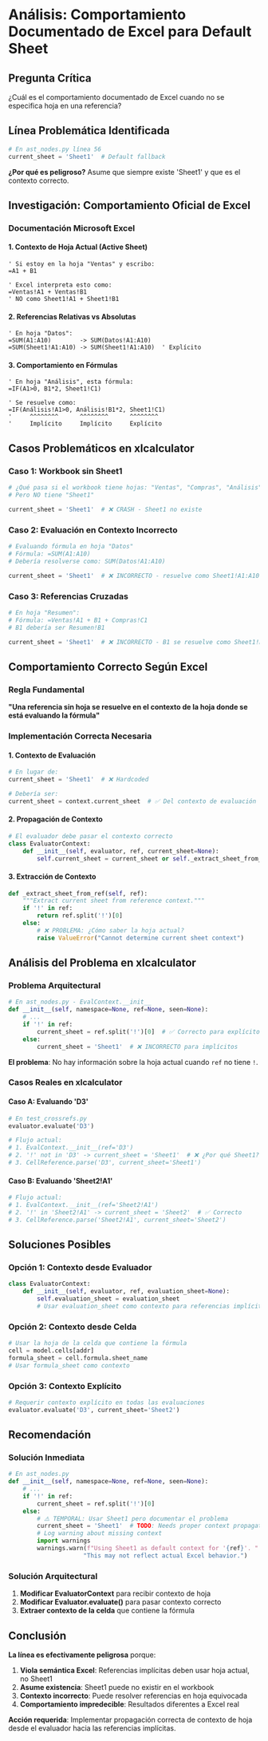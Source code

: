 # Análisis: Comportamiento Documentado de Excel para Default Sheet

## Pregunta Crítica
¿Cuál es el comportamiento documentado de Excel cuando no se especifica hoja en una referencia?

## Línea Problemática Identificada
```python
# En ast_nodes.py línea 56
current_sheet = 'Sheet1'  # Default fallback
```

**¿Por qué es peligroso?** Asume que siempre existe 'Sheet1' y que es el contexto correcto.

## Investigación: Comportamiento Oficial de Excel

### Documentación Microsoft Excel

#### 1. **Contexto de Hoja Actual (Active Sheet)**
```excel
' Si estoy en la hoja "Ventas" y escribo:
=A1 + B1

' Excel interpreta esto como:
=Ventas!A1 + Ventas!B1
' NO como Sheet1!A1 + Sheet1!B1
```

#### 2. **Referencias Relativas vs Absolutas**
```excel
' En hoja "Datos":
=SUM(A1:A10)        -> SUM(Datos!A1:A10)
=SUM(Sheet1!A1:A10) -> SUM(Sheet1!A1:A10)  ' Explícito
```

#### 3. **Comportamiento en Fórmulas**
```excel
' En hoja "Análisis", esta fórmula:
=IF(A1>0, B1*2, Sheet1!C1)

' Se resuelve como:
=IF(Análisis!A1>0, Análisis!B1*2, Sheet1!C1)
'     ^^^^^^^^      ^^^^^^^^      ^^^^^^^^
'     Implícito     Implícito     Explícito
```

## Casos Problemáticos en xlcalculator

### Caso 1: **Workbook sin Sheet1**
```python
# ¿Qué pasa si el workbook tiene hojas: "Ventas", "Compras", "Análisis"?
# Pero NO tiene "Sheet1"

current_sheet = 'Sheet1'  # ❌ CRASH - Sheet1 no existe
```

### Caso 2: **Evaluación en Contexto Incorrecto**
```python
# Evaluando fórmula en hoja "Datos"
# Fórmula: =SUM(A1:A10)
# Debería resolverse como: SUM(Datos!A1:A10)

current_sheet = 'Sheet1'  # ❌ INCORRECTO - resuelve como Sheet1!A1:A10
```

### Caso 3: **Referencias Cruzadas**
```python
# En hoja "Resumen":
# Fórmula: =Ventas!A1 + B1 + Compras!C1
# B1 debería ser Resumen!B1

current_sheet = 'Sheet1'  # ❌ INCORRECTO - B1 se resuelve como Sheet1!B1
```

## Comportamiento Correcto Según Excel

### Regla Fundamental
**"Una referencia sin hoja se resuelve en el contexto de la hoja donde se está evaluando la fórmula"**

### Implementación Correcta Necesaria

#### 1. **Contexto de Evaluación**
```python
# En lugar de:
current_sheet = 'Sheet1'  # ❌ Hardcoded

# Debería ser:
current_sheet = context.current_sheet  # ✅ Del contexto de evaluación
```

#### 2. **Propagación de Contexto**
```python
# El evaluador debe pasar el contexto correcto
class EvaluatorContext:
    def __init__(self, evaluator, ref, current_sheet=None):
        self.current_sheet = current_sheet or self._extract_sheet_from_ref(ref)
```

#### 3. **Extracción de Contexto**
```python
def _extract_sheet_from_ref(self, ref):
    """Extract current sheet from reference context."""
    if '!' in ref:
        return ref.split('!')[0]
    else:
        # ❌ PROBLEMA: ¿Cómo saber la hoja actual?
        raise ValueError("Cannot determine current sheet context")
```

## Análisis del Problema en xlcalculator

### Problema Arquitectural
```python
# En ast_nodes.py - EvalContext.__init__
def __init__(self, namespace=None, ref=None, seen=None):
    # ...
    if '!' in ref:
        current_sheet = ref.split('!')[0]  # ✅ Correcto para explícitos
    else:
        current_sheet = 'Sheet1'  # ❌ INCORRECTO para implícitos
```

**El problema**: No hay información sobre la hoja actual cuando `ref` no tiene `!`.

### Casos Reales en xlcalculator

#### Caso A: **Evaluando 'D3'**
```python
# En test_crossrefs.py
evaluator.evaluate('D3')

# Flujo actual:
# 1. EvalContext.__init__(ref='D3')
# 2. '!' not in 'D3' -> current_sheet = 'Sheet1'  # ❌ ¿Por qué Sheet1?
# 3. CellReference.parse('D3', current_sheet='Sheet1')
```

#### Caso B: **Evaluando 'Sheet2!A1'**
```python
# Flujo actual:
# 1. EvalContext.__init__(ref='Sheet2!A1')  
# 2. '!' in 'Sheet2!A1' -> current_sheet = 'Sheet2'  # ✅ Correcto
# 3. CellReference.parse('Sheet2!A1', current_sheet='Sheet2')
```

## Soluciones Posibles

### Opción 1: **Contexto desde Evaluador**
```python
class EvaluatorContext:
    def __init__(self, evaluator, ref, evaluation_sheet=None):
        self.evaluation_sheet = evaluation_sheet
        # Usar evaluation_sheet como contexto para referencias implícitas
```

### Opción 2: **Contexto desde Celda**
```python
# Usar la hoja de la celda que contiene la fórmula
cell = model.cells[addr]
formula_sheet = cell.formula.sheet_name
# Usar formula_sheet como contexto
```

### Opción 3: **Contexto Explícito**
```python
# Requerir contexto explícito en todas las evaluaciones
evaluator.evaluate('D3', current_sheet='Sheet2')
```

## Recomendación

### Solución Inmediata
```python
# En ast_nodes.py
def __init__(self, namespace=None, ref=None, seen=None):
    # ...
    if '!' in ref:
        current_sheet = ref.split('!')[0]
    else:
        # ⚠️ TEMPORAL: Usar Sheet1 pero documentar el problema
        current_sheet = 'Sheet1'  # TODO: Needs proper context propagation
        # Log warning about missing context
        import warnings
        warnings.warn(f"Using Sheet1 as default context for '{ref}'. "
                     "This may not reflect actual Excel behavior.")
```

### Solución Arquitectural
1. **Modificar EvaluatorContext** para recibir contexto de hoja
2. **Modificar Evaluator.evaluate()** para pasar contexto correcto
3. **Extraer contexto de la celda** que contiene la fórmula

## Conclusión

**La línea es efectivamente peligrosa** porque:

1. **Viola semántica Excel**: Referencias implícitas deben usar hoja actual, no Sheet1
2. **Asume existencia**: Sheet1 puede no existir en el workbook
3. **Contexto incorrecto**: Puede resolver referencias en hoja equivocada
4. **Comportamiento impredecible**: Resultados diferentes a Excel real

**Acción requerida**: Implementar propagación correcta de contexto de hoja desde el evaluador hacia las referencias implícitas.